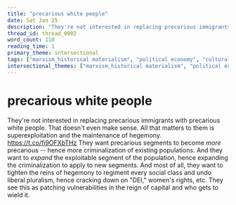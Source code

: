 ```yaml
---
title: "precarious white people"
date: Sat Jan 25
description: "They're not interested in replacing precarious immigrants with precarious white people. That doesn't even make sense."
thread_id: thread_0902
word_count: 110
reading_time: 1
primary_theme: intersectional
tags: ["marxism_historical materialism", "political economy", "cultural criticism"]
intersectional_themes: ["marxism_historical materialism", "political economy", "cultural criticism"]
---
```


# precarious white people

They're not interested in replacing precarious immigrants with precarious white people. That doesn't even make sense. All that matters to them is superexploitation and the maintenance of hegemony. https://t.co/fi9OFXbTHz They want precarious segments to become *more* precarious -- hence more criminalization of existing populations. And they want to *expand* the exploitable segment of the population, hence expanding the criminalization to apply to new segments. And most of all, they want to tighten the reins of hegemony to regiment every social class and undo liberal pluralism, hence cracking down on "DEI," women's rights, etc. They see this as patching vulnerabilities in the reign of capital and who gets to wield it.